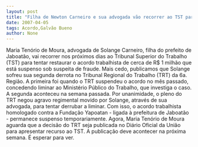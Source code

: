 ```yaml
---
layout: post
title: "Filha de Newton Carneiro e sua advogada vão recorrer ao TST para manter acordo milionário"
date: 2007-04-05
tags: Acordo,Galvão Bueno
author: None
---
```

Maria Tenório de Moura, advogada de Solange Carneiro, filha do prefeito de Jaboatão, vai recorrer nos próximos dias ao Tribunal Superior do Trabalho (TST) para tentar restaurar o acordo trabalhista de cerca de R$ 1 milhão que está suspenso sob suspeita de fraude.
Mais cedo, publicamos que Solange sofreu sua segunda derrota no Tribunal Regional do Trabalho (TRT) da 6a. Região. 
A primeira foi quando o TRT suspendeu o acordo no mês passado, concedendo liminar ao Ministério Público do Trabalho, que investiga o caso.
A segunda aconteceu na semana passada. Por unanimidade, o pleno do TRT negou agravo regimental movido por Solange, através de sua advogada, para tentar derrubar a liminar.
Com isso, o acordo trabalhista homologado contra a Fundação Yapoatan - ligada à prefeitura de Jaboatão - permanece suspenso temporariamente. 
Agora, Maria Tenório de Moura aguarda que a decisão do TRT seja publicada no Diário Oficial da União para apresentar recurso ao TST.
A publicação deve acontecer na próxima semana. É esperar para ver. 